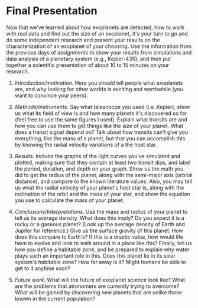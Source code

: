 # Final Presentation

Now that we've learned about how exoplanets are detected, how to work with real data and find out the size of an exoplanet, it's your turn to go and do some independent research and present your results on the characterization of an exoplanet of your choosing. Use the information from the previous days of assignments to show your results from simulations and data analysis of a planetary system (e.g., Kepler-435), and then put together a scientific presentation of about 10 to 15 minutes on your research. 

1. _Introduction/motivation_. Here you should tell people what exoplanets are, and why looking for other worlds is exciting and worthwhile (you want to convince your peers).

2. _Methods/instruments_. Say what telescocpe you used (i.e. Kepler), show us what its field of view is and how many planets it's discovered so far (feel free to use the same figures I used). Explain what transits are and how you can use them to get things like the size of your planet. What does a transit signal depend on? Talk about how transits can't give you everything, like the mass of a planet, but that you can accomplish this by knowing the radial velocity variations of a the host star. 

3. _Results_. Include the graphs of the light curves you've simulated and plotted, making sure that they contain at least two transit dips, and label the period, duration, and depth on your graph. Show us the math you did to get the radius of the planet, along with the semi-major axis (orbital distance), and compare to the known literature values. Also, you may tell us what the radial velocity of your planet's host star is, along with the inclination of the orbit and the mass of your star, and show the equation you use to calculate the mass of your planet.

4. _Conclusions/Interpretations_. Use the mass and radius of your planet to tell us its average density. What does this imply? Do you expect it is a rocky or a gaseous planet? (Look up the average density of Earth and Jupiter for reference.) Give us the surface gravity of this planet. How does this compare to Earth's? If this is a drastic value, how would life have to evolve and look to walk around in a place like this? Finally, tell us how you define a habitable zone, and be prepared to explain why water plays such an important role in this. Does this planet lie in its solar system's habitable zone? How far away is it? Might humans be able to get to it anytime soon?

5. _Future work_. What will the future of exoplanet science look like? What are the problems that atronomers are currently trying to overcome? What will be gained by discovering new planets that are unlike those known in the current population?
